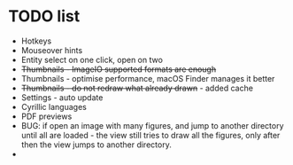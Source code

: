 # TODO list

* Hotkeys
* Mouseover hints
* Entity select on one click, open on two
* ~~Thumbnails - ImageIO supported formats are enough~~
* Thumbnails - optimise performance, macOS Finder manages it better
* ~~Thumbnails - do not redraw what already drawn~~ - added cache
* Settings - auto update
* Cyrillic languages
* PDF previews
* BUG: if open an image with many figures, and jump to another directory until all are loaded - the view still tries to draw all the figures, only after then the view jumps to another directory.
* 